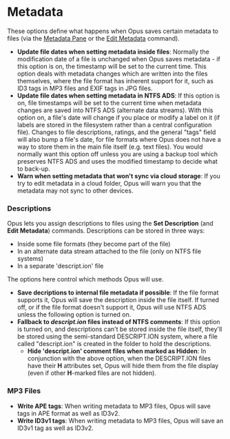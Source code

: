 # Metadata

These options define what happens when Opus saves certain metadata to files (via the [Metadata Pane](/Manual/basic_concepts/the_lister/metadata_pane.md) or the [Edit Metadata](/Manual/file_operations/editing_metadata/README.md) command).

- **Update file dates when setting metadata inside files**: Normally the modification date of a file is unchanged when Opus saves metadata - if this option is on, the timestamp will be set to the current time. This option deals with metadata changes which are written into the files themselves, where the file format has inherent support for it, such as ID3 tags in MP3 files and EXIF tags in JPG files.
- **Update file dates when setting metadata in NTFS ADS**: If this option is on, file timestamps will be set to the current time when metadata changes are saved into NTFS ADS (alternate data streams). With this option on, a file's date will change if you place or modify a label on it (if labels are stored in the filesystem rather than a central configuration file). Changes to file descriptions, ratings, and the general "tags" field will also bump a file's date, for file formats where Opus does not have a way to store them in the main file itself (e.g. text files). You would normally want this option off unless you are using a backup tool which preserves NTFS ADS and uses the modified timestamp to decide what to back-up.
- **Warn when setting metadata that won't sync via cloud storage**: If you try to edit metadata in a cloud folder, Opus will warn you that the metadata may not sync to other devices.

### Descriptions

Opus lets you assign descriptions to files using the **Set Description** (and **Edit Metadata**) commands. Descriptions can be stored in three ways:

- Inside some file formats (they become part of the file)
- In an alternate data stream attached to the file (only on NTFS file systems)
- In a separate 'descript.ion' file

The options here control which methods Opus will use.

- **Save decriptions to internal file metadata if possible**: If the file format supports it, Opus will save the description inside the file itself. If turned off, or if the file format doesn't support it, Opus will use NTFS ADS unless the following option is turned on.
- **Fallback to *descript.ion* files instead of NTFS comments**: If this option is turned on, and descriptions can't be stored inside the file itself, they'll be stored using the semi-standard DESCRIPT.ION system, where a file called "descript.ion" is created in the folder to hold the descriptions.
  - **Hide 'descript.ion' comment files when marked as Hidden**: In conjunction with the above option, when the DESCRIPT.ION files have their **H** attributes set, Opus will hide them from the file display (even if other **H**-marked files are not hidden).

### MP3 Files

- **Write APE tags**: When writing metadata to MP3 files, Opus will save tags in APE format as well as ID3v2.
- **Write ID3v1 tags**: When writing metadata to MP3 files, Opus will save an ID3v1 tag as well as ID3v2.
